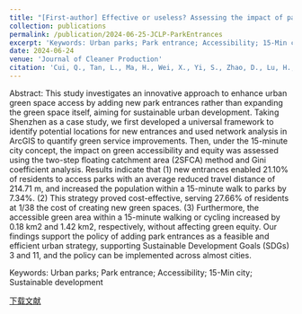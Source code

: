 ```yaml
---
title: "[First-author] Effective or useless? Assessing the impact of park entrance addition policy on green space services from the 15-min city perspective"
collection: publications
permalink: /publication/2024-06-25-JCLP-ParkEntrances
excerpt: 'Keywords: Urban parks; Park entrance; Accessibility; 15-Min city; Sustainable development'
date: 2024-06-24
venue: 'Journal of Cleaner Production'
citation: 'Cui, Q., Tan, L., Ma, H., Wei, X., Yi, S., Zhao, D., Lu, H., Lin, P., 2024. Effective or useless? Assessing the impact of park entrance addition policy on green space services from the 15-minute city perspective. Journal of Cleaner Production 142951. https://doi.org/10.1016/j.jclepro.2024.142951'
---
```

Abstract: This study investigates an innovative approach to enhance urban green space access by adding new park entrances rather than expanding the green space itself, aiming for sustainable urban development. Taking Shenzhen as a case study, we first developed a universal framework to identify potential locations for new entrances and used network analysis in ArcGIS to quantify green service improvements. Then, under the 15-minute city concept, the impact on green accessibility and equity was assessed using the two-step floating catchment area (2SFCA) method and Gini coefficient analysis. Results indicate that (1) new entrances enabled 21.10% of residents to access parks with an average reduced travel distance of 214.71 m, and increased the population within a 15-minute walk to parks by 7.34%. (2) This strategy proved cost-effective, serving 27.66% of residents at 1/38 the cost of creating new green spaces. (3) Furthermore, the accessible green area within a 15-minute walking or cycling increased by 0.18 km2 and 1.42 km2, respectively, without affecting green equity. Our findings support the policy of adding park entrances as a feasible and efficient urban strategy, supporting Sustainable Development Goals (SDGs) 3 and 11, and the policy can be implemented across almost cities.

Keywords: Urban parks; Park entrance; Accessibility; 15-Min city; Sustainable development

[下载文献](https://doi.org/10.1016/j.jclepro.2024.142951)
